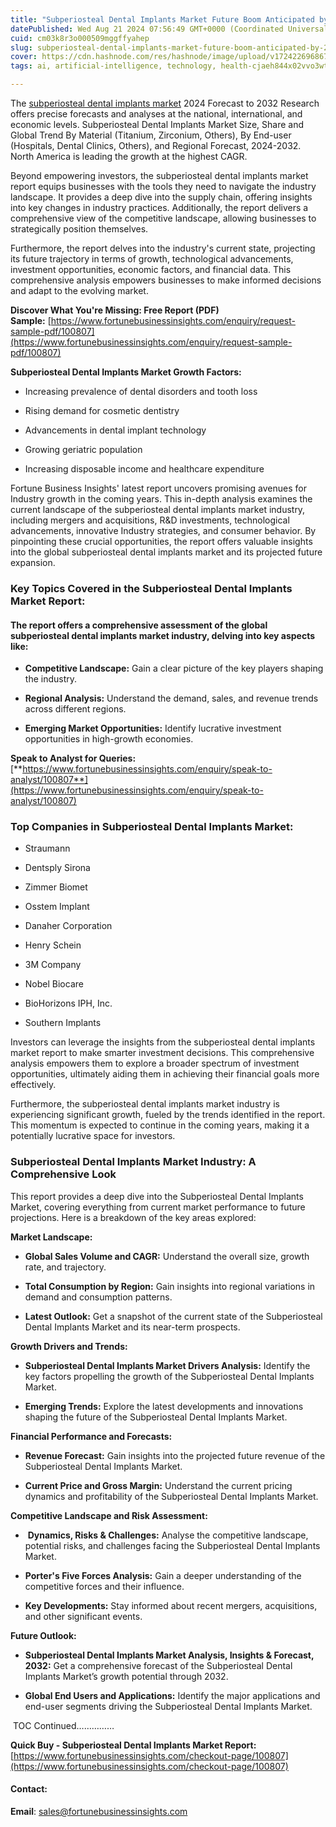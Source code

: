 ```yaml
---
title: "Subperiosteal Dental Implants Market Future Boom Anticipated by 2032"
datePublished: Wed Aug 21 2024 07:56:49 GMT+0000 (Coordinated Universal Time)
cuid: cm03k8r3o000509mggffyahep
slug: subperiosteal-dental-implants-market-future-boom-anticipated-by-2032
cover: https://cdn.hashnode.com/res/hashnode/image/upload/v1724226968671/acadb218-ee0b-4899-b8b8-3ac602dde56e.png
tags: ai, artificial-intelligence, technology, health-cjaeh844x02vvo3wtj5r2s75q, healthcare

---
```


The [subperiosteal dental implants market](https://www.fortunebusinessinsights.com/industry-reports/subperiosteal-dental-implants-market-100807) 2024 Forecast to 2032 Research offers precise forecasts and analyses at the national, international, and economic levels. Subperiosteal Dental Implants Market Size, Share and Global Trend By Material (Titanium, Zirconium, Others), By End-user (Hospitals, Dental Clinics, Others), and Regional Forecast, 2024-2032. North America is leading the growth at the highest CAGR.

Beyond empowering investors, the subperiosteal dental implants market report equips businesses with the tools they need to navigate the industry landscape. It provides a deep dive into the supply chain, offering insights into key changes in industry practices. Additionally, the report delivers a comprehensive view of the competitive landscape, allowing businesses to strategically position themselves.

Furthermore, the report delves into the industry's current state, projecting its future trajectory in terms of growth, technological advancements, investment opportunities, economic factors, and financial data. This comprehensive analysis empowers businesses to make informed decisions and adapt to the evolving market.

**Discover What You're Missing: Free Report (PDF) Sample:** [https://www.fortunebusinessinsights.com/enquiry/request-sample-pdf/100807](https://www.fortunebusinessinsights.com/enquiry/request-sample-pdf/100807)

**Subperiosteal Dental Implants Market Growth Factors:**

* Increasing prevalence of dental disorders and tooth loss
    
* Rising demand for cosmetic dentistry
    
* Advancements in dental implant technology
    
* Growing geriatric population
    
* Increasing disposable income and healthcare expenditure
    

Fortune Business Insights' latest report uncovers promising avenues for Industry growth in the coming years. This in-depth analysis examines the current landscape of the subperiosteal dental implants market industry, including mergers and acquisitions, R&D investments, technological advancements, innovative Industry strategies, and consumer behavior. By pinpointing these crucial opportunities, the report offers valuable insights into the global subperiosteal dental implants market and its projected future expansion.

### **Key Topics Covered in the Subperiosteal Dental Implants Market Report:**

#### **The report offers a comprehensive assessment of the global subperiosteal dental implants market industry, delving into key aspects like:**

* **Competitive Landscape:** Gain a clear picture of the key players shaping the industry.
    
* **Regional Analysis:** Understand the demand, sales, and revenue trends across different regions.
    
* **Emerging Market Opportunities:** Identify lucrative investment opportunities in high-growth economies.
    

**Speak to Analyst for Queries:** [**https://www.fortunebusinessinsights.com/enquiry/speak-to-analyst/100807**](https://www.fortunebusinessinsights.com/enquiry/speak-to-analyst/100807)

### **Top Companies in Subperiosteal Dental Implants Market:**

* Straumann
    
* Dentsply Sirona
    
* Zimmer Biomet
    
* Osstem Implant
    
* Danaher Corporation
    
* Henry Schein
    
* 3M Company
    
* Nobel Biocare
    
* BioHorizons IPH, Inc.
    
* Southern Implants
    

Investors can leverage the insights from the subperiosteal dental implants market report to make smarter investment decisions. This comprehensive analysis empowers them to explore a broader spectrum of investment opportunities, ultimately aiding them in achieving their financial goals more effectively.

Furthermore, the subperiosteal dental implants market industry is experiencing significant growth, fueled by the trends identified in the report. This momentum is expected to continue in the coming years, making it a potentially lucrative space for investors.

### Subperiosteal Dental Implants Market Industry: A Comprehensive Look

This report provides a deep dive into the Subperiosteal Dental Implants Market, covering everything from current market performance to future projections. Here is a breakdown of the key areas explored:

**Market Landscape:**

* **Global Sales Volume and CAGR:** Understand the overall size, growth rate, and trajectory.
    
* **Total Consumption by Region:** Gain insights into regional variations in demand and consumption patterns.
    
* **Latest Outlook:** Get a snapshot of the current state of the Subperiosteal Dental Implants Market and its near-term prospects.
    

**Growth Drivers and Trends:**

* **Subperiosteal Dental Implants Market Drivers Analysis:** Identify the key factors propelling the growth of the Subperiosteal Dental Implants Market.
    
* **Emerging Trends:** Explore the latest developments and innovations shaping the future of the Subperiosteal Dental Implants Market.
    

**Financial Performance and Forecasts:**

* **Revenue Forecast:** Gain insights into the projected future revenue of the Subperiosteal Dental Implants Market.
    
* **Current Price and Gross Margin:** Understand the current pricing dynamics and profitability of the Subperiosteal Dental Implants Market.
    

**Competitive Landscape and Risk Assessment:**

*  **Dynamics, Risks & Challenges:** Analyse the competitive landscape, potential risks, and challenges facing the Subperiosteal Dental Implants Market.
    
* **Porter's Five Forces Analysis:** Gain a deeper understanding of the competitive forces and their influence.
    
* **Key Developments:** Stay informed about recent mergers, acquisitions, and other significant events.
    

**Future Outlook:**

* **Subperiosteal Dental Implants Market Analysis, Insights & Forecast, 2032:** Get a comprehensive forecast of the Subperiosteal Dental Implants Market’s growth potential through 2032.
    
* **Global End Users and Applications:** Identify the major applications and end-user segments driving the Subperiosteal Dental Implants Market.
    

 TOC Continued……………

**Quick Buy - Subperiosteal Dental Implants Market Report:** [https://www.fortunebusinessinsights.com/checkout-page/100807](https://www.fortunebusinessinsights.com/checkout-page/100807)

#### **Contact:**

**Email**: sales@fortunebusinessinsights.com